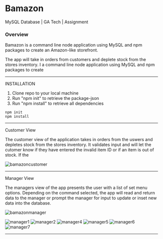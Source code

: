 # Bamazon
MySQL Database | GA Tech | Assignment

### Overview


Bamazon is a command line node application using MySQL and npm packages to create an Amazon-like storefront.

The app will take in orders from customers and deplete stock from the stores inventory. 
I a command line node application using MySQL and npm packages to create
- - - 
INSTALLATION
1.  Clone repo to your local machine
2. Run "npm init" to retrieve the package-json
3. Run "npm install" to retrieve all dependencies
    

```
npm init
npm install 

```
- - - 

Customer View

The customer view of the application takes in orders from the uswers and depletes stock from the stores inventory. It validates input and will let the cutomer know if they have entered the invalid item ID or if an item is out of stock. If the 

![bamazoncustomer](https://user-images.githubusercontent.com/44001036/52962046-480ef300-336a-11e9-93f0-910d3c466949.gif)

- - - 

Manager View

The managers view of the app presents the user with a list of set menu options. Depending on the command selected, the app will read and return data to the manager or prompt the manager for input to update or inset new data into the database.


![bamazonmanager](https://user-images.githubusercontent.com/44001036/52962105-74c30a80-336a-11e9-9e13-7e06309c0c42.gif)

![manager1](https://user-images.githubusercontent.com/44001036/52964966-a8556300-3371-11e9-941c-09d64f296340.png)
![manager2](https://user-images.githubusercontent.com/44001036/52964967-a8556300-3371-11e9-8bb5-1d8f0c3b17fd.png)
![manager4](https://user-images.githubusercontent.com/44001036/52964968-a8edf980-3371-11e9-9012-afa72b59abac.png)
![manager5](https://user-images.githubusercontent.com/44001036/52964969-a8edf980-3371-11e9-9dc7-99e497742c79.png)
![manager6](https://user-images.githubusercontent.com/44001036/52964970-a8edf980-3371-11e9-9c0f-7c45290c3842.png)
![manager7](https://user-images.githubusercontent.com/44001036/52964971-a8edf980-3371-11e9-9801-6b24dc70f75b.png)




- - - 

